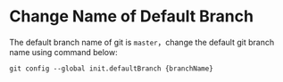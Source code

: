 # Change Name of Default Branch 

The default branch name of git is `master`，change the default git branch name using command below:

```shell
git config --global init.defaultBranch {branchName}
```